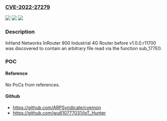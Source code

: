 ### [CVE-2022-27279](https://cve.mitre.org/cgi-bin/cvename.cgi?name=CVE-2022-27279)
![](https://img.shields.io/static/v1?label=Product&message=n%2Fa&color=blue)
![](https://img.shields.io/static/v1?label=Version&message=n%2Fa&color=blue)
![](https://img.shields.io/static/v1?label=Vulnerability&message=n%2Fa&color=brighgreen)

### Description

InHand Networks InRouter 900 Industrial 4G Router before v1.0.0.r11700 was discovered to contain an arbitrary file read via the function sub_177E0.

### POC

#### Reference
No PoCs from references.

#### Github
- https://github.com/ARPSyndicate/cvemon
- https://github.com/wu610777031/IoT_Hunter

